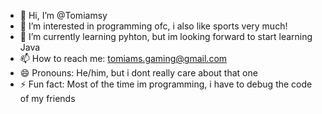 - 👋 Hi, I’m @Tomiamsy
- 👀 I’m interested in programming ofc, i also like sports very much!
- 🌱 I’m currently learning pyhton, but im looking forward to start learning Java
- 📫 How to reach me: tomiams.gaming@gmail.com
- 😄 Pronouns: He/him, but i dont really care about that one
- ⚡ Fun fact: Most of the time im programming, i have to debug the code of my friends

<!---
Tomiamsy/Tomiamsy is a ✨ special ✨ repository because its `README.md` (this file) appears on your GitHub profile.
You can click the Preview link to take a look at your changes.
--->
